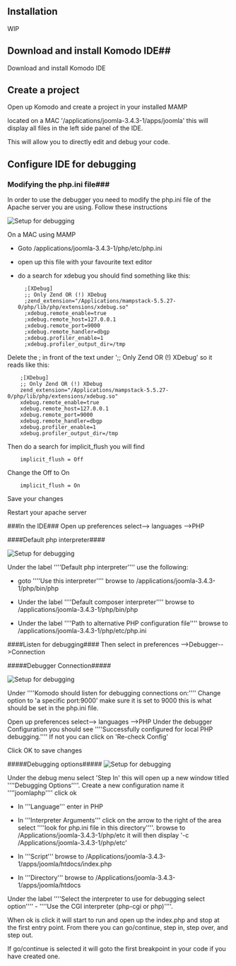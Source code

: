 ## Installation ##
WIP

## Download and install Komodo IDE##

Download and install Komodo IDE

## Create a project ##

Open up Komodo and create a project in your installed MAMP

located on a MAC '/applications/joomla-3.4.3-1/apps/joomla' this will display all files in the left side panel of the IDE.

This will allow you to directly edit and debug your code.

## Configure IDE for debugging ##

### Modifying the php.ini file###

In order to use the debugger you need to modify the php.ini file of the Apache server you are using.
Follow these instructions

![Setup for debugging](https://github.com/pacav69/komodo-ext-docs/img/komododebbugingsetup.png)

On a MAC using MAMP
* Goto /applications/joomla-3.4.3-1/php/etc/php.ini
* open up this file with your favourite text editor
* do a search for xdebug you should find something like this:

        ;[XDebug]
        ;; Only Zend OR (!) XDebug
        ;zend_extension="/Applications/mampstack-5.5.27-0/php/lib/php/extensions/xdebug.so"
        ;xdebug.remote_enable=true
        ;xdebug.remote_host=127.0.0.1
        ;xdebug.remote_port=9000
        ;xdebug.remote_handler=dbgp
        ;xdebug.profiler_enable=1
        ;xdebug.profiler_output_dir=/tmp

Delete the ; in front of the text under ';; Only Zend OR (!) XDebug' so it reads like this:

        ;[XDebug]
        ;; Only Zend OR (!) XDebug
        zend_extension="/Applications/mampstack-5.5.27-0/php/lib/php/extensions/xdebug.so"
        xdebug.remote_enable=true
        xdebug.remote_host=127.0.0.1
        xdebug.remote_port=9000
        xdebug.remote_handler=dbgp
        xdebug.profiler_enable=1
        xdebug.profiler_output_dir=/tmp


Then do a search for implicit_flush you will find

        implicit_flush = Off


Change the Off to On

        implicit_flush = On

Save your changes

Restart your apache server

###In the IDE###
Open up preferences select--> languages -->PHP

####Default php interpreter####

![Setup for debugging](https://github.com/pacav69/komodo-ext-docs/img/komododebbugingsetup.png)

Under the label ''''Default php interpreter'''' use the following:
* goto ''''Use this interpreter'''' browse to
 /applications/joomla-3.4.3-1/php/bin/php

* Under the label ''''Default composer interpreter'''' browse to
 /applications/joomla-3.4.3-1/php/bin/php 

* Under the label ''''Path to alternative PHP configuration file'''' browse to
 /applications/joomla-3.4.3-1/php/etc/php.ini

####Listen for debugging####
Then select in preferences -->Debugger-->Connection

#####Debugger Connection#####

![Setup for debugging](https://github.com/pacav69/komodo-ext-docs/img/Komododebuggingconnection.png|)

Under ''''Komodo should listen for debugging connections on:'''' 
Change option to 'a specific port:9000'
make sure it is set to 9000 this is what should be set in the php.ini file.

Open up preferences select--> languages -->PHP
Under the debugger Configuration you should see ''''Successfully configured for local PHP debugging.'''' If not you can click on 'Re-check Config'

Click OK to save changes

#####Debugging options#####
![Setup for debugging](https://github.com/pacav69/komodo-ext-docs/img/KomodoDebuggingoptions.png|)

Under the debug menu select 'Step In' this will open up a new window titled ''''Debugging Options''''.
Create a new configuration name it ''''joomlaphp'''' click ok

* In '''Language''' enter in PHP

* In '''Interpreter Arguments''' click on the arrow to the right of the area 
select ''''look for php.ini file in this directory''''.
browse to /Applications/joomla-3.4.3-1/php/etc
it will then display '-c /Applications/joomla-3.4.3-1/php/etc'

* In '''Script''' browse to 
/Applications/joomla-3.4.3-1/apps/joomla/htdocs/index.php

* In '''Directory''' browse to 
/Applications/joomla-3.4.3-1/apps/joomla/htdocs

Under the label ''''Select the interpreter to use for debugging select option'''' - ''''Use the CGI interpreter (php-cgi or php)''''.

When ok is click it will start to run and open up the index.php and stop at the first entry point.
From there you can go/continue, step in, step over, and step out.

If go/continue is selected it will goto the first breakpoint in your code if you have created one.

